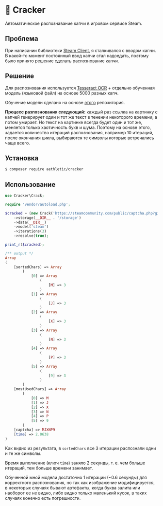 # 🍪 Cracker

Автоматическое распознавание капчи в игровом сервисе Steam.

## Проблема

При написании библиотеки [Steam Client](https://github.com/aethletic/steam-client), я сталкивался с вводом капчи. В какой-то момент постоянный ввод капчи стал надоедать, поэтому было принято решение сделать распознование капчи.

## Решение

Для распознования используется [Tesseract OCR](https://github.com/tesseract-ocr/tesseract) + отдельно обученная модель (языковой файл) на основе 5000 разных капч. 

Обучение модели сделано на основе [этого](https://github.com/guiem/train-tesseract) репозитория. 

**Процесс разпознования следующий:** каждый раз ссылка на картинку с капчей генерирует один и тот же текст в тенении некоторого времени, а потом умирает. Но текст на картинке всегда будет один и тот же, меняется только хаотичность букв и шума. Поэтому на основе этого, задается количество итераций распознования, например 10 итераций, после окончания цикла, выбираются те символы которые встречались чаще всего.

## Установка

```bash
$ composer require aethletic/cracker
```

## Использование

```php
use Cracker\Crack;

require 'vendor/autoload.php';

$cracked = (new Crack('https://steamcommunity.com/public/captcha.php?gid=387475048XXXXXXXXXXXXXXXX'))
    ->storage(__DIR__ . '/storage')
    ->data(__DIR__)
    ->model('steam')
    ->iterations(3)
    ->resolve(true);

print_r($cracked);

/** output */
Array
(
    [sortedChars] => Array
        (
            [0] => Array
                (
                    [M] => 3
                )
            [1] => Array
                (
                    [J] => 3
                )
            [2] => Array
                (
                    [X] => 3
                )
            [3] => Array
                (
                    [N] => 3
                )
            [4] => Array
                (
                    [P] => 3
                )
            [5] => Array
                (
                    [9] => 3
                )
        )
    [mostUsedChars] => Array
        (
            [0] => M
            [1] => J
            [2] => X
            [3] => N
            [4] => P
            [5] => 9
        )
    [captcha] => MJXNP9
    [time] => 2.0638
)
```

Как видно из результата, в `sortedChars` все 3 итерации распознали одни и те же символы.

Время выполнение (ключ `time`) заняло 2 секунды, т. е. чем больше итераций, тем больше времени занимает. 

Обученной мной модели достаточно 1 итерации (~0.6 секунды) для корректного распознования, но так как изображение модифицируется, в некоторых случаях бывают артефакты, когда буква залита или наоборот ее не видно, либо видно только маленький кусок, в таких случаях конечно есть погрешности.







